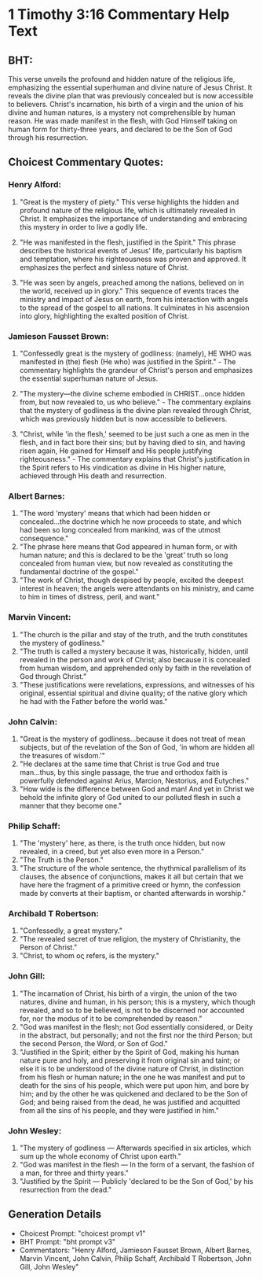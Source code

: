 # 1 Timothy 3:16 Commentary Help Text

## BHT:
This verse unveils the profound and hidden nature of the religious life, emphasizing the essential superhuman and divine nature of Jesus Christ. It reveals the divine plan that was previously concealed but is now accessible to believers. Christ's incarnation, his birth of a virgin and the union of his divine and human natures, is a mystery not comprehensible by human reason. He was made manifest in the flesh, with God Himself taking on human form for thirty-three years, and declared to be the Son of God through his resurrection.

## Choicest Commentary Quotes:
### Henry Alford:
1. "Great is the mystery of piety." This verse highlights the hidden and profound nature of the religious life, which is ultimately revealed in Christ. It emphasizes the importance of understanding and embracing this mystery in order to live a godly life.

2. "He was manifested in the flesh, justified in the Spirit." This phrase describes the historical events of Jesus' life, particularly his baptism and temptation, where his righteousness was proven and approved. It emphasizes the perfect and sinless nature of Christ.

3. "He was seen by angels, preached among the nations, believed on in the world, received up in glory." This sequence of events traces the ministry and impact of Jesus on earth, from his interaction with angels to the spread of the gospel to all nations. It culminates in his ascension into glory, highlighting the exalted position of Christ.

### Jamieson Fausset Brown:
1. "Confessedly great is the mystery of godliness: (namely), HE WHO was manifested in (the) flesh (He who) was justified in the Spirit." - The commentary highlights the grandeur of Christ's person and emphasizes the essential superhuman nature of Jesus. 

2. "The mystery—the divine scheme embodied in CHRIST...once hidden from, but now revealed to, us who believe." - The commentary explains that the mystery of godliness is the divine plan revealed through Christ, which was previously hidden but is now accessible to believers. 

3. "Christ, while 'in the flesh,' seemed to be just such a one as men in the flesh, and in fact bore their sins; but by having died to sin, and having risen again, He gained for Himself and His people justifying righteousness." - The commentary explains that Christ's justification in the Spirit refers to His vindication as divine in His higher nature, achieved through His death and resurrection.

### Albert Barnes:
1. "The word 'mystery' means that which had been hidden or concealed...the doctrine which he now proceeds to state, and which had been so long concealed from mankind, was of the utmost consequence."
2. "The phrase here means that God appeared in human form, or with human nature; and this is declared to be the 'great' truth so long concealed from human view, but now revealed as constituting the fundamental doctrine of the gospel."
3. "The work of Christ, though despised by people, excited the deepest interest in heaven; the angels were attendants on his ministry, and came to him in times of distress, peril, and want."

### Marvin Vincent:
1. "The church is the pillar and stay of the truth, and the truth constitutes the mystery of godliness."
2. "The truth is called a mystery because it was, historically, hidden, until revealed in the person and work of Christ; also because it is concealed from human wisdom, and apprehended only by faith in the revelation of God through Christ."
3. "These justifications were revelations, expressions, and witnesses of his original, essential spiritual and divine quality; of the native glory which he had with the Father before the world was."

### John Calvin:
1. "Great is the mystery of godliness...because it does not treat of mean subjects, but of the revelation of the Son of God, 'in whom are hidden all the treasures of wisdom.'"
2. "He declares at the same time that Christ is true God and true man...thus, by this single passage, the true and orthodox faith is powerfully defended against Arius, Marcion, Nestorius, and Eutyches."
3. "How wide is the difference between God and man! And yet in Christ we behold the infinite glory of God united to our polluted flesh in such a manner that they become one."

### Philip Schaff:
1. "The 'mystery' here, as there, is the truth once hidden, but now revealed, in a creed, but yet also even more in a Person."
2. "The Truth is the Person."
3. "The structure of the whole sentence, the rhythmical parallelism of its clauses, the absence of conjunctions, makes it all but certain that we have here the fragment of a primitive creed or hymn, the confession made by converts at their baptism, or chanted afterwards in worship."

### Archibald T Robertson:
1. "Confessedly, a great mystery." 
2. "The revealed secret of true religion, the mystery of Christianity, the Person of Christ." 
3. "Christ, to whom ος refers, is the mystery."

### John Gill:
1. "The incarnation of Christ, his birth of a virgin, the union of the two natures, divine and human, in his person; this is a mystery, which though revealed, and so to be believed, is not to be discerned nor accounted for, nor the modus of it to be comprehended by reason."
2. "God was manifest in the flesh; not God essentially considered, or Deity in the abstract, but personally; and not the first nor the third Person; but the second Person, the Word, or Son of God."
3. "Justified in the Spirit; either by the Spirit of God, making his human nature pure and holy, and preserving it from original sin and taint; or else it is to be understood of the divine nature of Christ, in distinction from his flesh or human nature; in the one he was manifest and put to death for the sins of his people, which were put upon him, and bore by him; and by the other he was quickened and declared to be the Son of God; and being raised from the dead, he was justified and acquitted from all the sins of his people, and they were justified in him."

### John Wesley:
1. "The mystery of godliness — Afterwards specified in six articles, which sum up the whole economy of Christ upon earth."
2. "God was manifest in the flesh — In the form of a servant, the fashion of a man, for three and thirty years."
3. "Justified by the Spirit — Publicly 'declared to be the Son of God,' by his resurrection from the dead."


## Generation Details
- Choicest Prompt: "choicest prompt v1"
- BHT Prompt: "bht prompt v3"
- Commentators: "Henry Alford, Jamieson Fausset Brown, Albert Barnes, Marvin Vincent, John Calvin, Philip Schaff, Archibald T Robertson, John Gill, John Wesley"
